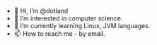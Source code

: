 - 👋 Hi, I’m @dotland
- 👀 I’m interested in computer science.
- 🌱 I’m currently learning Linux, JVM languages.
- 📫 How to reach me - by email.
<!-- - 💞️ I’m looking to collaborate on ... -->

<!---
dotland/dotland is a ✨ special ✨ repository because its `README.md` (this file) appears on your GitHub profile.
You can click the Preview link to take a look at your changes.
--->

